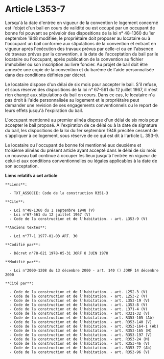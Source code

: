 # Article L353-7

Lorsqu'à la date d'entrée en vigueur de la convention le logement concerné est l'objet d'un bail en cours de validité ou est
occupé par un occupant de bonne foi pouvant se prévaloir des dispositions de la loi n° 48-1360 du 1er septembre 1948
modifiée, le propriétaire doit proposer au locataire ou à l'occupant un bail conforme aux stipulations de la convention et
entrant en vigueur après l'exécution des travaux prévus par celle-ci ou en l'absence de travaux prévus par la convention, à
la date de l'acceptation du bail par le locataire ou l'occupant, après publication de la convention au fichier immobilier ou
son inscription au livre foncier. Au projet de bail doit être annexée une copie de la convention et du barème de l'aide
personnalisée dans des conditions définies par décret. 

Le locataire dispose d'un délai de six mois pour accepter le bail. S'il refuse, et sous réserve des dispositions de la loi n°
67-561 du 12 juillet 1967, il n'est rien changé aux stipulations du bail en cours. Dans ce cas, le locataire n'a pas droit à
l'aide personnalisée au logement et le propriétaire peut demander une revision de ses engagements conventionnels ou le report
de leurs effets jusqu'à l'expiration du bail. 

L'occupant mentionné au premier alinéa dispose d'un délai de six mois pour accepter le bail proposé. A l'expiration de ce
délai ou à la date de signature du bail, les dispositions de la loi du 1er septembre 1948 précitée cessent de s'appliquer à
ce logement, sous réserve de ce qui est dit à l'article L. 353-9. 

Le locataire ou l'occupant de bonne foi mentionné aux deuxième et troisième alinéas du présent article ayant accepté dans le
délai de six mois un nouveau bail continue à occuper les lieux jusqu'à l'entrée en vigueur de celui-ci aux conditions
conventionnelles ou légales applicables à la date de son acceptation.

**Liens relatifs à cet article**

	**Liens**:

	  - TXT_ASSOCIE: Code de la construction R351-3

	**Cite**:

	  - Loi n°48-1360 du 1 septembre 1948 (V)
	  - Loi n°67-561 du 12 juillet 1967 (V)
	  - Code de la construction et de l'habitation. - art. L353-9 (V)

	**Anciens textes**:

	  - Loi n°77-1 1977-01-03 ART. 30

	**Codifié par**:

	  - Décret n°78-621 1978-05-31 JORF 8 JUIN 1978

	**Modifié par**:

	  - Loi n°2000-1208 du 13 décembre 2000 - art. 140 () JORF 14 décembre 2000

	**Cité par**:

	  - Code de la construction et de l'habitation. - art. L252-3 (V)
	  - Code de la construction et de l'habitation. - art. L253-2 (V)
	  - Code de la construction et de l'habitation. - art. L353-19 (V)
	  - Code de la construction et de l'habitation. - art. L353-8 (V)
	  - Code de la construction et de l'habitation. - art. L371-4 (V)
	  - Code de la construction et de l'habitation. - art. R321-32 (V)
	  - Code de la construction et de l'habitation. - art. R353-105 (Ab)
	  - Code de la construction et de l'habitation. - art. R353-140 (V)
	  - Code de la construction et de l'habitation. - art. R353-164-1 (Ab)
	  - Code de la construction et de l'habitation. - art. R353-165 (M)
	  - Code de la construction et de l'habitation. - art. R353-197 (V)
	  - Code de la construction et de l'habitation. - art. R353-24 (M)
	  - Code de la construction et de l'habitation. - art. R353-46 (V)
	  - Code de la construction et de l'habitation. - art. R353-77 (Ab)
	  - Code de la construction et de l'habitation. - art. R353-96 (V)
